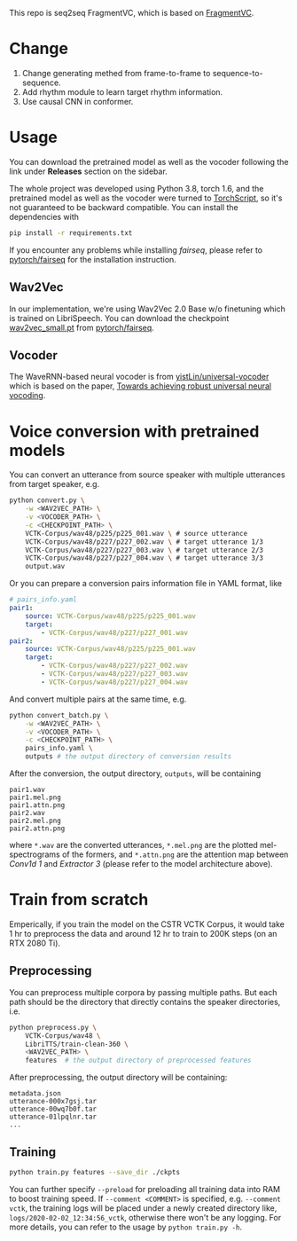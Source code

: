 This repo is seq2seq FragmentVC, which is based on [FragmentVC](https://github.com/yistLin/FragmentVC).

# Change
1. Change generating methed from frame-to-frame to sequence-to-sequence.
2. Add rhythm module to learn target rhythm information.
3. Use causal CNN in conformer.
# Usage

You can download the pretrained model as well as the vocoder following the link under **Releases** section on the sidebar.

The whole project was developed using Python 3.8, torch 1.6, and the pretrained model as well as the vocoder were turned to [TorchScript](https://pytorch.org/docs/stable/jit.html), so it's not guaranteed to be backward compatible.
You can install the dependencies with

```bash
pip install -r requirements.txt
```

If you encounter any problems while installing *fairseq*, please refer to [pytorch/fairseq](https://github.com/pytorch/fairseq) for the installation instruction.

## Wav2Vec

In our implementation, we're using Wav2Vec 2.0 Base w/o finetuning which is trained on LibriSpeech.
You can download the checkpoint [wav2vec_small.pt](https://dl.fbaipublicfiles.com/fairseq/wav2vec/wav2vec_small.pt) from [pytorch/fairseq](https://github.com/pytorch/fairseq).

## Vocoder

The WaveRNN-based neural vocoder is from [yistLin/universal-vocoder](https://github.com/yistLin/universal-vocoder) which is based on the paper, [Towards achieving robust universal neural vocoding](https://arxiv.org/abs/1811.06292).

# Voice conversion with pretrained models

You can convert an utterance from source speaker with multiple utterances from target speaker, e.g.
```bash
python convert.py \
    -w <WAV2VEC_PATH> \
    -v <VOCODER_PATH> \
    -c <CHECKPOINT_PATH> \
    VCTK-Corpus/wav48/p225/p225_001.wav \ # source utterance
    VCTK-Corpus/wav48/p227/p227_002.wav \ # target utterance 1/3
    VCTK-Corpus/wav48/p227/p227_003.wav \ # target utterance 2/3
    VCTK-Corpus/wav48/p227/p227_004.wav \ # target utterance 3/3
    output.wav
```

Or you can prepare a conversion pairs information file in YAML format, like
```YAML
# pairs_info.yaml
pair1:
    source: VCTK-Corpus/wav48/p225/p225_001.wav
    target:
        - VCTK-Corpus/wav48/p227/p227_001.wav
pair2:
    source: VCTK-Corpus/wav48/p225/p225_001.wav
    target:
        - VCTK-Corpus/wav48/p227/p227_002.wav
        - VCTK-Corpus/wav48/p227/p227_003.wav
        - VCTK-Corpus/wav48/p227/p227_004.wav
```

And convert multiple pairs at the same time, e.g.
```bash
python convert_batch.py \
    -w <WAV2VEC_PATH> \
    -v <VOCODER_PATH> \
    -c <CHECKPOINT_PATH> \
    pairs_info.yaml \
    outputs # the output directory of conversion results
```

After the conversion, the output directory, `outputs`, will be containing
```text
pair1.wav
pair1.mel.png
pair1.attn.png
pair2.wav
pair2.mel.png
pair2.attn.png
```
where `*.wav` are the converted utterances, `*.mel.png` are the plotted mel-spectrograms of the formers, and `*.attn.png` are the attention map between *Conv1d 1* and *Extractor 3* (please refer to the model architecture above).

# Train from scratch

Emperically, if you train the model on the CSTR VCTK Corpus, it would take 1 hr to preprocess the data and around 12 hr to train to 200K steps (on an RTX 2080 Ti).

## Preprocessing

You can preprocess multiple corpora by passing multiple paths.
But each path should be the directory that directly contains the speaker directories,
i.e.
```bash
python preprocess.py \
    VCTK-Corpus/wav48 \
    LibriTTS/train-clean-360 \
    <WAV2VEC_PATH> \
    features  # the output directory of preprocessed features
```

After preprocessing, the output directory will be containing:
```text
metadata.json
utterance-000x7gsj.tar
utterance-00wq7b0f.tar
utterance-01lpqlnr.tar
...
```

## Training

```bash
python train.py features --save_dir ./ckpts
```

You can further specify `--preload` for preloading all training data into RAM to boost training speed.
If `--comment <COMMENT>` is specified, e.g. `--comment vctk`, the training logs will be placed under a newly created directory like, `logs/2020-02-02_12:34:56_vctk`, otherwise there won't be any logging.
For more details, you can refer to the usage by `python train.py -h`.
